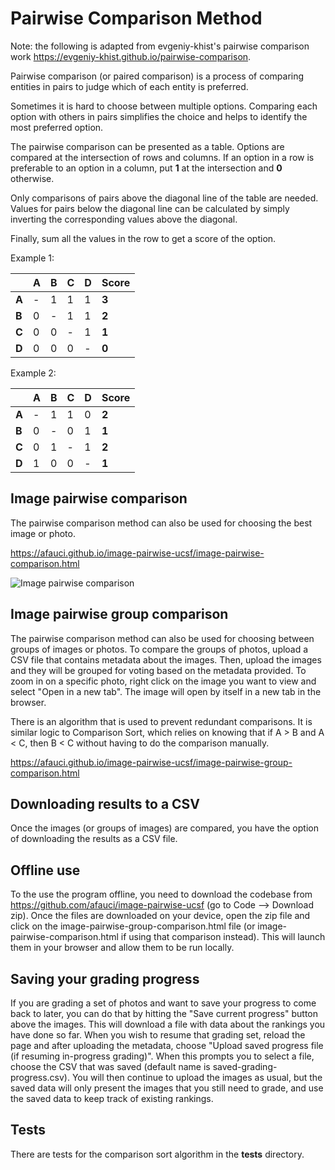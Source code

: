 # Pairwise Comparison Method

Note: the following is adapted from evgeniy-khist's pairwise comparison work https://evgeniy-khist.github.io/pairwise-comparison.

Pairwise comparison (or paired comparison) is a process of comparing entities in pairs to judge which of each entity is preferred.

Sometimes it is hard to choose between multiple options.
Comparing each option with others in pairs simplifies the choice and helps to identify the most preferred option.

The pairwise comparison can be presented as a table.
Options are compared at the intersection of rows and columns.
If an option in a row is preferable to an option in a column, put **1** at the intersection and **0** otherwise.

Only comparisons of pairs above the diagonal line of the table are needed.
Values for pairs below the diagonal line can be calculated by simply inverting the corresponding values above the diagonal.

Finally, sum all the values in the row to get a score of the option.

Example 1:

|   | **A** | **B** | **C** | **D** | **Score** |
|---|---|---|---|---|---|
| **A** | - | 1 | 1 | 1 | **3** |
| **B** | 0 | - | 1 | 1 | **2** |
| **C** | 0 | 0 | - | 1 | **1** |
| **D** | 0 | 0 | 0 | - | **0** |

Example 2:

|   | **A** | **B** | **C** | **D** | **Score** |
|---|---|---|---|---|---|
| **A** | - | 1 | 1 | 0 | **2** |
| **B** | 0 | - | 0 | 1 | **1** |
| **C** | 0 | 1 | - | 1 | **2** |
| **D** | 1 | 0 | 0 | - | **1** |

## Image pairwise comparison

The pairwise comparison method can also be used for choosing the best image or photo.

https://afauci.github.io/image-pairwise-ucsf/image-pairwise-comparison.html

![Image pairwise comparison](image-pairwise-comparison.gif)

## Image pairwise group comparison

The pairwise comparison method can also be used for choosing between groups of images or photos.
To compare the groups of photos, upload a CSV file that contains metadata about the images. Then, upload the images and they will be grouped for voting based on the metadata provided.
To zoom in on a specific photo, right click on the image you want to view and select "Open in a new tab". The image will open by itself in a new tab in the browser.

There is an algorithm that is used to prevent redundant comparisons. It is similar logic to Comparison Sort, which relies on knowing that if A > B and A < C, then B < C without having to do the comparison manually.

https://afauci.github.io/image-pairwise-ucsf/image-pairwise-group-comparison.html

## Downloading results to a CSV

Once the images (or groups of images) are compared, you have the option of downloading the results as a CSV file.

## Offline use

To the use the program offline, you need to download the codebase from https://github.com/afauci/image-pairwise-ucsf (go to Code --> Download zip). Once the files are downloaded on your device, open the zip file and click on the image-pairwise-group-comparison.html file (or image-pairwise-comparison.html if using that comparison instead). This will launch them in your browser and allow them to be run locally.

## Saving your grading progress

If you are grading a set of photos and want to save your progress to come back to later, you can do that by hitting the "Save current progress" button above the images. This will download a file with data about the rankings you have done so far. When you wish to resume that grading set, reload the page and after uploading the metadata, choose "Upload saved progress file (if resuming in-progress grading)". When this prompts you to select a file, choose the CSV that was saved (default name is saved-grading-progress.csv). You will then continue to upload the images as usual, but the saved data will only present the images that you still need to grade, and use the saved data to keep track of existing rankings.

## Tests

There are tests for the comparison sort algorithm in the __tests__ directory.